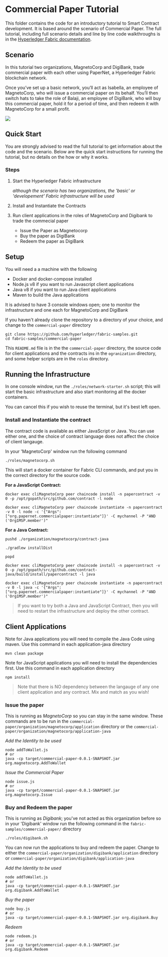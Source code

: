 # Commercial Paper Tutorial

This folder contains the code for an introductory tutorial to Smart Contract development. It is based around the scenario of Commercial Paper.
The full tutorial, including full scenario details and line by line code walkthroughs is in the [Hyperledger Fabric documentation](https://hyperledger-fabric.readthedocs.io/en/release-1.4/tutorial/commercial_paper.html).

## Scenario

In this tutorial two organizations, MagnetoCorp and DigiBank, trade commercial paper with each other using PaperNet, a Hyperledger Fabric blockchain network.

Once you’ve set up a basic network, you’ll act as Isabella, an employee of MagnetoCorp, who will issue a commercial paper on its behalf. You’ll then switch hats to take the role of Balaji, an employee of DigiBank, who will buy this commercial paper, hold it for a period of time, and then redeem it with MagnetoCorp for a small profit.

![](https://hyperledger-fabric.readthedocs.io/en/release-1.4/_images/commercial_paper.diagram.1.png)

## Quick Start

You are strongly advised to read the full tutorial to get information about the code and the scenario. Below are the quick start instructions for running the tutorial, but no details on the how or why it works.

### Steps

1) Start the Hyperledger Fabric infrastructure

   _although the scenario has two organizations, the 'basic' or 'developement' Fabric infrastructure will be used_

2) Install and Instantiate the Contracts

3) Run client applications in the roles of MagnetoCorp and Digibank to trade the commecial paper

   - Issue the Paper as Magnetocorp
   - Buy the paper as DigiBank
   - Redeem the paper as DigiBank

## Setup

You will need a a machine with the following

- Docker and docker-compose installed
- Node.js v8 if you want to run Javascript client applications
- Java v8 if you want to run Java client applications
- Maven to build the Java applications

It is advised to have 3 console windows open; one to monitor the infrastructure and one each for MagnetoCorp and DigiBank

If you haven't already clone the repository to a directory of your choice, and change to the `commercial-paper` directory

```
git clone https://github.com/hyperledger/fabric-samples.git
cd fabric-samples/commercial-paper
```

This `README.md` file is in the the `commercial-paper` directory, the source code for client applications and the contracts ins in the `ogranization` directory, and some helper scripts are in the `roles` directory.

## Running the Infrastructure

In one console window, run the `./roles/network-starter.sh` script; this will start the basic infrastructure and also start monitoring all the docker containers.

You can cancel this if you wish to reuse the terminal, but it's best left open.

### Install and Instantiate the contract

The contract code is available as either JavaScript or Java. You can use either one, and the choice of contract language does not affect the choice of client langauge.

In your 'MagnetoCorp' window run the following command

`./roles/magnetocorp.sh`

This will start a docker container for Fabric CLI commands, and put you in the correct directory for the source code.

**For a JavaScript Contract:**

```
docker exec cliMagnetoCorp peer chaincode install -n papercontract -v 0 -p /opt/gopath/src/github.com/contract -l node

docker exec cliMagnetoCorp peer chaincode instantiate -n papercontract -v 0 -l node -c '{"Args":["org.papernet.commercialpaper:instantiate"]}' -C mychannel -P "AND ('Org1MSP.member')"
```

**For a Java Contract:**

```
pushd ./organization/magnetocorp/contract-java

./gradlew installDist

popd

docker exec cliMagnetoCorp peer chaincode install -n papercontract -v 0 -p /opt/gopath/src/github.com/contract-java/build/install/papercontract -l java

docker exec cliMagnetoCorp peer chaincode instantiate -n papercontract -v 0 -l java -c '{"Args":["org.papernet.commercialpaper:instantiate"]}' -C mychannel -P "AND ('Org1MSP.member')"
```

> If you want to try both a Java and JavaScript Contract, then you will need to restart the infrastructure and deploy the other contract.

## Client Applications

Note for Java applications you will need to compile the Java Code using maven.  Use this command in each application-java directory

```
mvn clean package
```

Note for JavaScript applications you will need to install the dependencies first. Use this command in each application directory

```
npm install
```


>  Note that there is NO dependency between the langauge of any one client application and any contract. Mix and match as you wish!

### Issue the paper

This is running as *MagnetoCorp* so you can stay in the same window. These commands are to be run in the
`commercial-paper/organization/magnetocorp/application` directory or the `commercial-paper/organization/magnetocorp/application-java`

*Add the Identity to be used*

```
node addToWallet.js
# or
java -cp target/commercial-paper-0.0.1-SNAPSHOT.jar org.magnetocorp.AddToWallet
```

*Issue the Commercial Paper*

```
node issue.js
# or
java -cp target/commercial-paper-0.0.1-SNAPSHOT.jar org.magnetocorp.Issue
```

### Buy and Redeem the paper

This is running as *Digibank*; you've not acted as this organization before so in your 'Digibank' window run the following command in the
`fabric-samples/commercial-paper/` directory

`./roles/digibank.sh`

You can now run the applications to buy and redeem the paper. Change to either the
`commercial-paper/organization/digibank/application` directory or  `commercial-paper/organization/digibank/application-java`

*Add the Identity to be used*

```
node addToWallet.js
# or
java -cp target/commercial-paper-0.0.1-SNAPSHOT.jar org.digibank.AddToWallet
```

*Buy the paper*

```
node buy.js
# or
java -cp target/commercial-paper-0.0.1-SNAPSHOT.jar org.digibank.Buy
```

*Redeem*

```
node redeem.js
# or
java -cp target/commercial-paper-0.0.1-SNAPSHOT.jar org.digibank.Redeem
```
